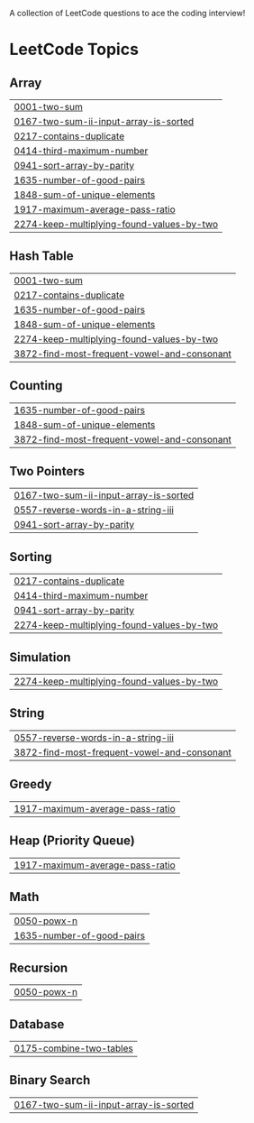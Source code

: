 A collection of LeetCode questions to ace the coding interview!

<!---LeetCode Topics Start-->
# LeetCode Topics
## Array
|  |
| ------- |
| [0001-two-sum](https://github.com/dharun36/Leetcode/tree/master/0001-two-sum) |
| [0167-two-sum-ii-input-array-is-sorted](https://github.com/dharun36/Leetcode/tree/master/0167-two-sum-ii-input-array-is-sorted) |
| [0217-contains-duplicate](https://github.com/dharun36/Leetcode/tree/master/0217-contains-duplicate) |
| [0414-third-maximum-number](https://github.com/dharun36/Leetcode/tree/master/0414-third-maximum-number) |
| [0941-sort-array-by-parity](https://github.com/dharun36/Leetcode/tree/master/0941-sort-array-by-parity) |
| [1635-number-of-good-pairs](https://github.com/dharun36/Leetcode/tree/master/1635-number-of-good-pairs) |
| [1848-sum-of-unique-elements](https://github.com/dharun36/Leetcode/tree/master/1848-sum-of-unique-elements) |
| [1917-maximum-average-pass-ratio](https://github.com/dharun36/Leetcode/tree/master/1917-maximum-average-pass-ratio) |
| [2274-keep-multiplying-found-values-by-two](https://github.com/dharun36/Leetcode/tree/master/2274-keep-multiplying-found-values-by-two) |
## Hash Table
|  |
| ------- |
| [0001-two-sum](https://github.com/dharun36/Leetcode/tree/master/0001-two-sum) |
| [0217-contains-duplicate](https://github.com/dharun36/Leetcode/tree/master/0217-contains-duplicate) |
| [1635-number-of-good-pairs](https://github.com/dharun36/Leetcode/tree/master/1635-number-of-good-pairs) |
| [1848-sum-of-unique-elements](https://github.com/dharun36/Leetcode/tree/master/1848-sum-of-unique-elements) |
| [2274-keep-multiplying-found-values-by-two](https://github.com/dharun36/Leetcode/tree/master/2274-keep-multiplying-found-values-by-two) |
| [3872-find-most-frequent-vowel-and-consonant](https://github.com/dharun36/Leetcode/tree/master/3872-find-most-frequent-vowel-and-consonant) |
## Counting
|  |
| ------- |
| [1635-number-of-good-pairs](https://github.com/dharun36/Leetcode/tree/master/1635-number-of-good-pairs) |
| [1848-sum-of-unique-elements](https://github.com/dharun36/Leetcode/tree/master/1848-sum-of-unique-elements) |
| [3872-find-most-frequent-vowel-and-consonant](https://github.com/dharun36/Leetcode/tree/master/3872-find-most-frequent-vowel-and-consonant) |
## Two Pointers
|  |
| ------- |
| [0167-two-sum-ii-input-array-is-sorted](https://github.com/dharun36/Leetcode/tree/master/0167-two-sum-ii-input-array-is-sorted) |
| [0557-reverse-words-in-a-string-iii](https://github.com/dharun36/Leetcode/tree/master/0557-reverse-words-in-a-string-iii) |
| [0941-sort-array-by-parity](https://github.com/dharun36/Leetcode/tree/master/0941-sort-array-by-parity) |
## Sorting
|  |
| ------- |
| [0217-contains-duplicate](https://github.com/dharun36/Leetcode/tree/master/0217-contains-duplicate) |
| [0414-third-maximum-number](https://github.com/dharun36/Leetcode/tree/master/0414-third-maximum-number) |
| [0941-sort-array-by-parity](https://github.com/dharun36/Leetcode/tree/master/0941-sort-array-by-parity) |
| [2274-keep-multiplying-found-values-by-two](https://github.com/dharun36/Leetcode/tree/master/2274-keep-multiplying-found-values-by-two) |
## Simulation
|  |
| ------- |
| [2274-keep-multiplying-found-values-by-two](https://github.com/dharun36/Leetcode/tree/master/2274-keep-multiplying-found-values-by-two) |
## String
|  |
| ------- |
| [0557-reverse-words-in-a-string-iii](https://github.com/dharun36/Leetcode/tree/master/0557-reverse-words-in-a-string-iii) |
| [3872-find-most-frequent-vowel-and-consonant](https://github.com/dharun36/Leetcode/tree/master/3872-find-most-frequent-vowel-and-consonant) |
## Greedy
|  |
| ------- |
| [1917-maximum-average-pass-ratio](https://github.com/dharun36/Leetcode/tree/master/1917-maximum-average-pass-ratio) |
## Heap (Priority Queue)
|  |
| ------- |
| [1917-maximum-average-pass-ratio](https://github.com/dharun36/Leetcode/tree/master/1917-maximum-average-pass-ratio) |
## Math
|  |
| ------- |
| [0050-powx-n](https://github.com/dharun36/Leetcode/tree/master/0050-powx-n) |
| [1635-number-of-good-pairs](https://github.com/dharun36/Leetcode/tree/master/1635-number-of-good-pairs) |
## Recursion
|  |
| ------- |
| [0050-powx-n](https://github.com/dharun36/Leetcode/tree/master/0050-powx-n) |
## Database
|  |
| ------- |
| [0175-combine-two-tables](https://github.com/dharun36/Leetcode/tree/master/0175-combine-two-tables) |
## Binary Search
|  |
| ------- |
| [0167-two-sum-ii-input-array-is-sorted](https://github.com/dharun36/Leetcode/tree/master/0167-two-sum-ii-input-array-is-sorted) |
<!---LeetCode Topics End-->